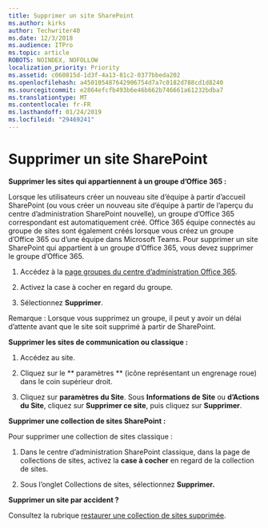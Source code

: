 ```yaml
---
title: Supprimer un site SharePoint
ms.author: kirks
author: Techwriter40
ms.date: 12/3/2018
ms.audience: ITPro
ms.topic: article
ROBOTS: NOINDEX, NOFOLLOW
localization_priority: Priority
ms.assetid: c060815d-1d3f-4a13-81c2-0377bbeda202
ms.openlocfilehash: a450105487642906754d7a7c0182d788cd1d8240
ms.sourcegitcommit: e2864efcfb493b6e46b662b746661a61232bdba7
ms.translationtype: MT
ms.contentlocale: fr-FR
ms.lasthandoff: 01/24/2019
ms.locfileid: "29469241"
---
```

# <a name="delete-a-sharepoint-site"></a>Supprimer un site SharePoint

 **Supprimer les sites qui appartiennent à un groupe d’Office 365 :**
  
Lorsque les utilisateurs créer un nouveau site d’équipe à partir d’accueil SharePoint (ou vous créer un nouveau site d’équipe à partir de l’aperçu du centre d’administration SharePoint nouvelle), un groupe d’Office 365 correspondant est automatiquement créé. Office 365 équipe connectés au groupe de sites sont également créés lorsque vous créez un groupe d’Office 365 ou d’une équipe dans Microsoft Teams. Pour supprimer un site SharePoint qui appartient à un groupe d’Office 365, vous devez supprimer le groupe d’Office 365. 
  
1. Accédez à la [page groupes du centre d’administration Office 365](https://portal.office.com/adminportal/home#/groups).
  
2. Activez la case à cocher en regard du groupe.
  
3. Sélectionnez **Supprimer**. 
  
Remarque : Lorsque vous supprimez un groupe, il peut y avoir un délai d’attente avant que le site soit supprimé à partir de SharePoint.
  
 **Supprimer les sites de communication ou classique :**
  
1. Accédez au site.
  
2. Cliquez sur le ** paramètres ** (icône représentant un engrenage roue) dans le coin supérieur droit. 
  
3. Cliquez sur **paramètres du Site**. Sous **Informations de Site** ou **d’Actions du Site**, cliquez sur **Supprimer ce site**, puis cliquez sur **Supprimer**. 
  
 **Supprimer une collection de sites SharePoint :**
  
Pour supprimer une collection de sites classique :
  
1. Dans le centre d’administration SharePoint classique, dans la page de collections de sites, activez la **case à cocher** en regard de la collection de sites. 
  
2. Sous l’onglet Collections de sites, sélectionnez **Supprimer.**
  
 **Supprimer un site par accident ?**
  
Consultez la rubrique [restaurer une collection de sites supprimée](https://go.microsoft.com/fwlink/?linkid=867660).
  

